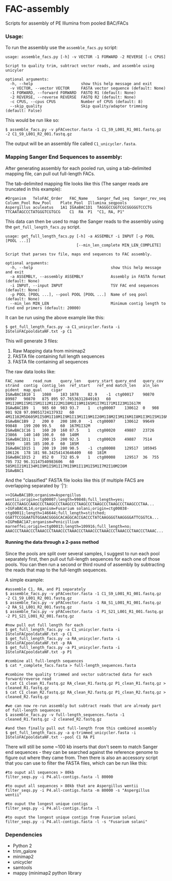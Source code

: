 # FAC-assembly
Scripts for assembly of PE Illumina from pooled BAC/FACs 

### Usage:
To run the assembly use the `assemble_facs.py` script:
```
usage: assemble_facs.py [-h] -v VECTOR -1 FORWARD -2 REVERSE [-c CPUS]

Script to quality trim, subtract vector reads, and assemble using unicyler

optional arguments:
  -h, --help                     show this help message and exit
  -v VECTOR, --vector VECTOR     FASTA vector sequence (default: None)
  -1 FORWARD, --forward FORWARD  FASTQ R1 (default: None)
  -2 REVERSE, --reverse REVERSE  FASTQ R2 (default: None)
  -c CPUS, --cpus CPUS           Number of CPUS (default: 8)
  --skip_quality                 Skip quality/adapter trimming (default: False)
```
This would be run like so:
```
$ assemble_facs.py -v pFACvector.fasta -1 C1_S9_L001_R1_001.fastq.gz -2 C1_S9_L001_R2_001.fastq.gz
```
The output will be an assembly file called `C1_unicycler.fasta`.


### Mapping Sanger End Sequences to assembly:

After generating assembly for each pooled run, using a tab-delimited mapping file, can pull out full-length FACs.

The tab-delimited mapping file looks like this (The sanger reads are truncated in this example):
```
#Organism   TeloFAC_Order   FAC_Name    Sanger_fwd_seq  Sanger_rev_seq  Column_Pool Row_Pool    Plate_Pool  Illumina_seqpools
Aspergillus aculeatus   1A1 IGAaBAC1D1  TAGGGCCGGTCGCGGGGGTCCCTG    TTCAATAGCCCTATGGGTCGTGCG    C1  RA  P1  "C1, RA, P1"
```
This data can then be used to map the Sanger reads to the assembly using the `get_full_length_facs.py` script.
```
usage: get_full_length_facs.py [-h] -a ASSEMBLY -i INPUT [-p POOL [POOL ...]]
                               [--min_len_complete MIN_LEN_COMPLETE]

Script that parses tsv file, maps end sequences to FAC assembly.

optional arguments:
  -h, --help                                  show this help message and exit
  -a ASSEMBLY, --assembly ASSEMBLY            Assembly in FASTA format (default: None)
  -i INPUT, --input INPUT                     TSV FAC end sequences (default: None)
  -p POOL [POOL ...], --pool POOL [POOL ...]  Name of seq pool (default: None)
  --min_len MIN_LEN                           Minimum contig length to find end primers (default: 20000)
```
It can be run using the above example like this:
```
$ get_full_length_facs.py -a C1_unicycler.fasta -i IGteloFACpooldataNF.txt -p C1
```
This will generate 3 files:
1) Raw Mapping data from minimap2
2) FASTA file containing full length sequences
3) FASTA file containing all sequences

The raw data looks like:
```
FAC_name	read_num	query_len	query_start	query_end	query_cov	strand	contig	contig_len	ref_start	ref_end	match_len	aln_len	pident	map_qual	cigar
IGAwBAC1B10	1	1080	183	1078	82.9	-1	ctg00017	90870	89987	90870	875	895	97.76536312849163	60	9M1I20M1I5M1I5M1I12M1I22M1I8M1I19M1I65M1I7M1I71M1I23M1I617M
IGAwBAC1B9	1	985	60	983	93.7	1	ctg00007	130612	0	908	901	928	97.09051724137932	60	4M1I102M5D605M1I50M1I10M1I9M1I13M1I19M1I20M1I8M2I3M1I6M1I8M1I3M1I5M1I6M2I5M1I6M1I11M1I10M
IGAwBAC1B9	2	200	0	200	100.0	-1	ctg00007	130612	99649	99848	199	200	99.5	60	167M1I32M
IGAwBAC1C16	1	160	20	160	87.5	1	ctg00020	49887	23726	23866	140	140	100.0	60	140M
IGAwBAC1D11	1	200	15	200	92.5	1	ctg00020	49887	7514	7699	185	185	100.0	60	185M
IGAwBAC1D15	1	200	19	200	90.5	-1	ctg00008	129517	105945	106126	178	181	98.34254143646409	60	181M
IGAwBAC1D15	2	852	0	732	85.9	1	ctg00008	129517	36	755	705	732	96.31147540983606	60	585M1I21M1I34M1I9M1I5M1I17M1I9M1I11M1I5M1I7M2I10M2I6M
IGAwBAC1
```
And the "classified" FASTA file looks like this (if multiple FACS are overlapping separated by '|'):
```
>>IGAwBAC1B9;organism=Aspergillus wentii;origin=ctg00007;length=99848;full_length=yes;
AGCCCTAAGCCAAGCCCTAAGCCCTAAGCCCTAAGCCCTAAGCCCTAAGCCCTAAGCCCTAA...               
>IGFaBAC4L14;organism=Fusarium solani;origin=ctg00038-ctg00011;length=146644;full_length=stitched;
GGATTCCGGAATGTGGAACGGGGCACAGGCACCGACCCTATCAAGGGGTAAGGGGATTCGGTCA...
>IGPmBAC1A7;organism=Penicillium marneffei;origin=ctg00013;length=109916;full_length=no;
AAACCCTAAACCCTAAACCCTAAACCCTAAACCCTAAACCCTAAACCCTAAACCCTAACCCTAAAC...
```

#### Running the data through a 2-pass method

Since the pools are split over several samples, I suggest to run each pool separately first, then pull out full-length sequences for each one of those pools. You can then run a second or third round of assembly by subtracting the reads that map to the full-length sequences.

A simple example:
```
#assemble C1, RA, and P1 separately
$ assemble_facs.py -v pFACvector.fasta -1 C1_S9_L001_R1_001.fastq.gz -2 C1_S9_L001_R2_001.fastq.gz
$ assemble_facs.py -v pFACvector.fasta -1 RA_S1_L001_R1_001.fastq.gz -2 RA_S1_L001_R2_001.fastq.gz 
$ assemble_facs.py -v pFACvector.fasta -1 P1_S21_L001_R1_001.fastq.gz -2 P1_S21_L001_R2_001.fastq.gz

#now pull out full length for each
$ get_full_length_facs.py -a C1_unicycler.fasta -i IGteloFACpooldataNF.txt -p C1
$ get_full_length_facs.py -a RA_unicycler.fasta -i IGteloFACpooldataNF.txt -p RA
$ get_full_length_facs.py -a P1_unicycler.fasta -i IGteloFACpooldataNF.txt -p P1

#combine all full-length sequences
$ cat *_complete_facs.fasta > full-length_sequences.fasta

#combine the quality trimmed and vector subtracted data for each forward/reverse read
$ cat C1_clean_R1.fastq.gz RA_clean_R1.fastq.gz P1_clean_R1.fastq.gz > cleaned_R1.fastq.gz
$ cat C1_clean_R2.fastq.gz RA_clean_R2.fastq.gz P1_clean_R2.fastq.gz > cleaned_R2.fastq.gz

#we can now re-run assembly but subtract reads that are already part of full-length sequences
$ assemble_facs.py -v full-length_sequences.fasta -1 cleaned_R1.fastq.gz -2 cleaned_R2.fastq.gz

#and then finally pull out full-length from this combined assembly
$ get_full_length_facs.py -a q-trimmed_unicycler.fasta -i IGteloFACpooldataNF.txt --pool C1 RA P1
```

There will still be some ~100 kb inserts that don't seem to match Sanger end sequences - they can be searched against the reference genome to figure out where they came from.  Then there is also an accessory script that you can use to filter the FASTA files, which can be run like this:
```
#to ouput all sequences > 80kb
filter_seqs.py -i P4.all-contigs.fasta -l 80000

#to ouput all sequences > 80kb that are Aspergillus wentii
filter_seqs.py -i P4.all-contigs.fasta -m 80000 -s "Aspergillus wentii"

#to ouput the longest unique contigs
filter_seqs.py -i P4.all-contigs.fasta -l

#to ouput the longest unique contigs from Fusarium solani
filter_seqs.py -i P4.all-contigs.fasta -l -s "Fusarium solani"
```

### Dependencies
* Python 2
* trim_galore
* minimap2
* unicycler
* samtools
* mappy (minimap2 python library


